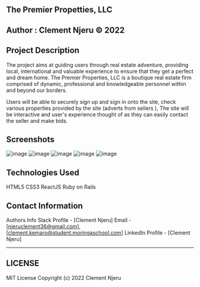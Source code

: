 ## The Premier Propetties, LLC

## Author : Clement Njeru © 2022

## Project Description

The project aims at guiding users through real estate adventure, providing local, international and valuable experience to ensure that they get a perfect and dream home.
The Premier Properties, LLC is a boutique real estate firm comprised of dynamic, professional and knowledgeable personnel within and beyond our borders.

Users will be able to securely sign up and sign in onto the site, check various properties provided by the site (adverts from sellers ), 
The site will be interactive and user's experience thought of as they can easily contact the seller and make bids.

## Screenshots
 ![image](./src/Assets/Screenshot3.png) 
 ![image](./src/Assets/Screenshot3.png) 
 ![image](./src/Assets/Screenshot3.png) 
 ![image](./src/Assets/Screenshot3.png) 
 ![image](./src/Assets/Screenshot3.png) 

 ## Technologies Used
HTML5
CSS3
ReactJS
Ruby on Rails

## Contact Information
Authors Info Slack Profile - [Clement Njeru] 
Email - [njeruclement36@gmail.com], [clement.kemaro@student.moringaschool.com]
LinkedIn Profile - [Clement Njeru]
***
## LICENSE
MIT License
Copyright (c) 2022 Clement Njeru
